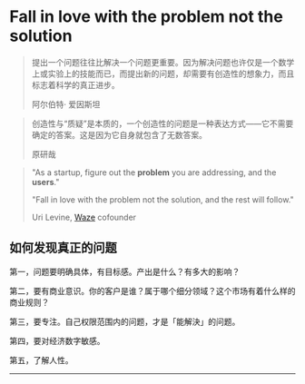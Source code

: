 # Fall in love with the problem not the solution

> 提出一个问题往往比解决一个问题更重要。因为解决问题也许仅是一个数学上或实验上的技能而已，而提出新的问题，却需要有创造性的想象力，而且标志着科学的真正进步。
>
> 阿尔伯特· 爱因斯坦

> 创造性与“质疑”是本质的，一个创造性的问题是一种表达方式——它不需要确定的答案。这是因为它自身就包含了无数答案。
>
> 原研哉

> "As a startup, figure out the **problem** you are addressing, and the **users**."
>
> "Fall in love with the problem not the solution, and the rest will follow."
>
> Uri Levine, [Waze](https://zh.wikipedia.org/wiki/位智) cofounder

## 如何发现真正的问题

第一，问题要明确具体，有目标感。产出是什么？有多大的影响？

第二，要有商业意识。你的客户是谁？属于哪个细分领域？这个市场有着什么样的商业规则？

第三，要专注。自己权限范围内的问题，才是「能解決」的问题。

第四，要对经济数字敏感。

第五，了解人性。

---



